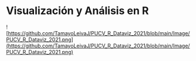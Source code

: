 # Visualización y Análisis en R

![https://github.com/TamayoLeivaJ/PUCV_R_Dataviz_2021/blob/main/Image/PUCV_R_Dataviz_2021.png](https://github.com/TamayoLeivaJ/PUCV_R_Dataviz_2021/blob/main/Image/PUCV_R_Dataviz_2021.png) 
